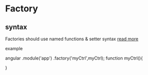 Factory
==========

syntax
------
Factories should use named functions & setter syntax
[read more](https://github.com/johnpapa/angularjs-styleguide#style-y024)

example

angular
    .module('app')
    .factory('myCtrl',myCtrl);
function myCtrl(){

}

